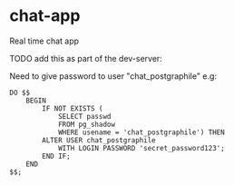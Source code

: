 # chat-app
Real time chat app

TODO add this as part of the dev-server:

Need to give password to user "chat_postgraphile" e.g:
```postgresql
DO $$
    BEGIN
        IF NOT EXISTS (
            SELECT passwd
            FROM pg_shadow
            WHERE usename = 'chat_postgraphile') THEN
        ALTER USER chat_postgraphile
            WITH LOGIN PASSWORD 'secret_password123';
        END IF;
    END
$$;
```
